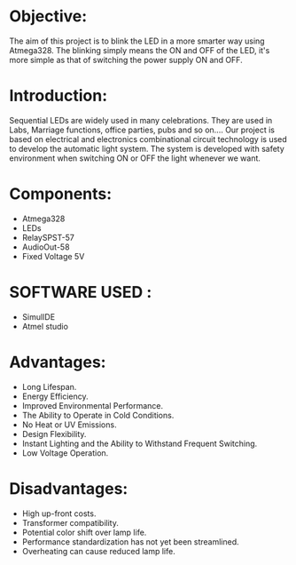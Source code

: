 # Objective:

The aim of this project is to blink the LED in a more smarter way using Atmega328. The blinking simply means the ON and OFF of the LED, it's more simple as that of switching the power supply ON and OFF.

# Introduction:

Sequential LEDs are widely used in many celebrations. They are used in Labs, Marriage functions, office parties, pubs and so on.... Our project is based on electrical and electronics combinational circuit technology is used to develop the automatic light system. The system is developed with safety environment when switching ON or OFF the light whenever we want.

# Components:
* Atmega328
* LEDs
* RelaySPST-57
* AudioOut-58
* Fixed Voltage 5V


# SOFTWARE USED :

* SimulIDE
* Atmel studio

# Advantages:

* Long Lifespan. 
* Energy Efficiency.
* Improved Environmental Performance.
* The Ability to Operate in Cold Conditions. 
* No Heat or UV Emissions.
* Design Flexibility.
* Instant Lighting and the Ability to Withstand Frequent Switching.
* Low Voltage Operation.

# Disadvantages:

* High up-front costs.
* Transformer compatibility.
* Potential color shift over lamp life.
* Performance standardization has not yet been streamlined.
* Overheating can cause reduced lamp life.

